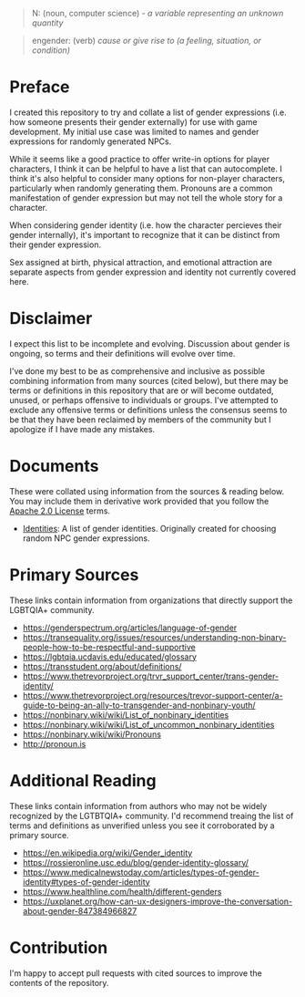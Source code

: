 > N: (noun, computer science) - _a variable representing an unknown quantity_

> engender: (verb) _cause or give rise to (a feeling, situation, or condition)_

# Preface

I created this repository to try and collate a list of gender expressions (i.e. how someone presents their gender externally) for use with game development. My initial use case was limited to names and gender expressions for randomly generated NPCs. 

While it seems like a good practice to offer write-in options for player characters, I think it can be helpful to have a list that can autocomplete. I think it's also helpful to consider many options for non-player characters, particularly when randomly generating them. Pronouns are a common manifestation of gender expression but may not tell the whole story for a character.

When considering gender identity (i.e. how the character percieves their gender internally), it's important to recognize that it can be distinct from their gender expression.

Sex assigned at birth, physical attraction, and emotional attraction are separate aspects from gender expression and identity not currently covered here.

# Disclaimer

I expect this list to be incomplete and evolving. Discussion about gender is ongoing, so terms and their definitions will evolve over time. 

I've done my best to be as comprehensive and inclusive as possible combining information from many sources (cited below), but there may be terms or definitions in this repository that are or will become outdated, unused, or perhaps offensive to individuals or groups. I've attempted to exclude any offensive terms or definitions unless the consensus seems to be that they have been reclaimed by members of the community but I apologize if I have made any mistakes.

# Documents
These were collated using information from the sources & reading below. You may include them in derivative work provided that you follow the [Apache 2.0 License](LICENSE) terms.
- [Identities](Identities.txt): A list of gender identities. Originally created for choosing random NPC gender expressions.

# Primary Sources
These links contain information from organizations that directly support the LGBTQIA+ community. 
- https://genderspectrum.org/articles/language-of-gender
- https://transequality.org/issues/resources/understanding-non-binary-people-how-to-be-respectful-and-supportive
- https://lgbtqia.ucdavis.edu/educated/glossary
- https://transstudent.org/about/definitions/
- https://www.thetrevorproject.org/trvr_support_center/trans-gender-identity/
- https://www.thetrevorproject.org/resources/trevor-support-center/a-guide-to-being-an-ally-to-transgender-and-nonbinary-youth/
- https://nonbinary.wiki/wiki/List_of_nonbinary_identities
- https://nonbinary.wiki/wiki/List_of_uncommon_nonbinary_identities
- https://nonbinary.wiki/wiki/Pronouns
- http://pronoun.is

# Additional Reading
These links contain information from authors who may not be widely recognized by the LGTBTQIA+ community. I'd recommend treaing the list of terms and definitions as unverified unless you see it corroborated by a primary source.
- https://en.wikipedia.org/wiki/Gender_identity
- https://rossieronline.usc.edu/blog/gender-identity-glossary/
- https://www.medicalnewstoday.com/articles/types-of-gender-identity#types-of-gender-identity
- https://www.healthline.com/health/different-genders
- https://uxplanet.org/how-can-ux-designers-improve-the-conversation-about-gender-847384966827

# Contribution
I'm happy to accept pull requests with cited sources to improve the contents of the repository.
